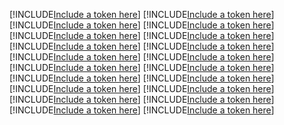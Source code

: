 [!INCLUDE[Include a token here](refs1521135535842/r1.md)]
[!INCLUDE[Include a token here](refs1521135535842/r2.md)]
[!INCLUDE[Include a token here](refs1521135535842/r3.md)]
[!INCLUDE[Include a token here](refs1521135535842/r4.md)]
[!INCLUDE[Include a token here](refs1521135535842/r5.md)]
[!INCLUDE[Include a token here](refs1521135535842/r6.md)]
[!INCLUDE[Include a token here](refs1521135535842/r7.md)]
[!INCLUDE[Include a token here](refs1521135535842/r8.md)]
[!INCLUDE[Include a token here](refs1521135535842/r9.md)]
[!INCLUDE[Include a token here](refs1521135535842/r10.md)]
[!INCLUDE[Include a token here](refs1521135535842/r11.md)]
[!INCLUDE[Include a token here](refs1521135535842/r12.md)]
[!INCLUDE[Include a token here](refs1521135535842/r13.md)]
[!INCLUDE[Include a token here](refs1521135535842/r14.md)]
[!INCLUDE[Include a token here](refs1521135535842/r15.md)]
[!INCLUDE[Include a token here](refs1521135535842/r16.md)]
[!INCLUDE[Include a token here](refs1521135535842/r17.md)]
[!INCLUDE[Include a token here](refs1521135535842/r18.md)]
[!INCLUDE[Include a token here](refs1521135535842/r19.md)]
[!INCLUDE[Include a token here](refs1521135535842/r20.md)]